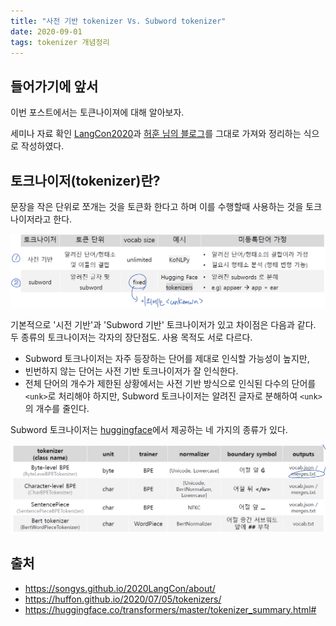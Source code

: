 ```yaml
---
title: "사전 기반 tokenizer Vs. Subword tokenizer"
date: 2020-09-01
tags: tokenizer 개념정리
---
```

## 들어가기에 앞서

이번 포스트에서는 토큰나이져에 대해 알아보자.

세미나 자료 확인 [LangCon2020](https://songys.github.io/2020LangCon/about/)과 [허훈 님의 블로그](https://huffon.github.io/2020/07/05/tokenizers/)를 그대로 가져와 정리하는 식으로 작성하였다.


## 토크나이저(tokenizer)란?

문장을 작은 단위로 쪼개는 것을 토큰화 한다고 하며 이를 수행할때 사용하는 것을 토크나이저라고 한다.

![토크나이저비교](/assets/images/토크나이저비교.PNG)

기본적으로 '시전 기반'과 'Subword 기반' 토크나이저가 있고 차이점은 다음과 같다. 두 종류의 토크나이저는 각자의 장단점도. 사용 목적도 서로 다르다.

- Subword 토크나이저는 자주 등장하는 단어를 제대로 인식할 가능성이 높지만,
- 빈번하지 않는 단어는 사전 기반 토크나이저가 잘 인식한다.
- 전체 단어의 개수가 제한된 상황에서는 사전 기반 방식으로 인식된 다수의 단어를 `<unk>`로 처리해야 하지만, Subword 토크나이저는 알려진 글자로 분해하여 `<unk>`의 개수를 줄인다.

Subword 토크나이저는 [huggingface](https://huggingface.co/transformers/master/tokenizer_summary.html#)에서 제공하는 네 가지의 종류가 있다.

![huggingface에서 제공해주는 토크나이저](/assets/images/huggingface에서%20제공해주는%20토크나이저.PNG)

## 출처

- https://songys.github.io/2020LangCon/about/
- https://huffon.github.io/2020/07/05/tokenizers/
- https://huggingface.co/transformers/master/tokenizer_summary.html#
